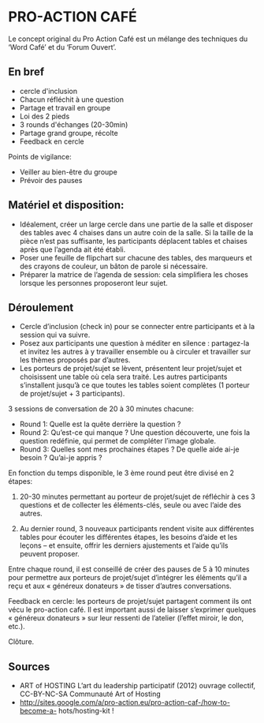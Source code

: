 # PRO-ACTION CAFÉ

Le concept original du Pro Action Café est un mélange des techniques du ‘Word Café’ et du ‘Forum Ouvert’.

## En bref

- cercle d'inclusion
- Chacun réfléchit à une question
- Partage et travail en groupe 
- Loi des 2 pieds
- 3 rounds d'échanges (20-30min)
- Partage grand groupe, récolte
- Feedback en cercle

Points de vigilance:
- Veiller au bien-être du groupe
- Prévoir des pauses


## Matériel et disposition:
- Idéalement, créer un large cercle dans une partie de la salle et disposer des tables avec 4 chaises dans un autre coin de la salle. Si la taille de la pièce n’est pas suffisante, les participants déplacent tables et chaises après que l’agenda ait été établi.
- Poser une feuille de flipchart sur chacune des tables, des marqueurs et des crayons de couleur, un bâton de parole si nécessaire.
- Préparer la matrice de l’agenda de session: cela simplifiera les choses lorsque les personnes proposeront leur sujet.

## Déroulement
- Cercle d’inclusion (check in) pour se connecter entre participants et à la session qui va suivre.
- Posez aux participants une question à méditer en silence : partagez-la et invitez les autres à y travailler ensemble ou à circuler et travailler sur les thèmes proposés par d’autres.
- Les porteurs de projet/sujet se lèvent, présentent leur projet/sujet et choisissent une table où cela sera traité. Les autres participants s’installent jusqu’à ce que toutes les tables soient complètes (1 porteur de projet/sujet + 3 participants).

3 sessions de conversation de 20 à 30 minutes chacune:

- Round 1: Quelle est la quête derrière la question ?
- Round 2: Qu’est-ce qui manque ? Une question découverte, une fois la
question redéfinie, qui permet de compléter l’image globale.
- Round 3: Quelles sont mes prochaines étapes ? De quelle aide ai-je besoin ?
Qu’ai-je appris ?

En fonction du temps disponible, le 3 ème round peut être divisé en 2 étapes:
1) 20-30 minutes permettant au porteur de projet/sujet de réfléchir à ces 3 questions et de collecter les éléments-clés, seule ou avec l’aide des autres.

2) Au dernier round, 3 nouveaux participants rendent visite aux différentes tables pour écouter les différentes étapes, les besoins d’aide et les leçons – et ensuite, offrir les derniers ajustements et l’aide qu’ils peuvent proposer.

Entre chaque round, il est conseillé de créer des pauses de 5 à 10 minutes pour permettre aux porteurs de projet/sujet d’intégrer les éléments qu’il a reçu et aux « généreux donateurs » de tisser d’autres conversations.

Feedback en cercle: les porteurs de projet/sujet partagent comment ils ont vécu le pro-action café. Il est important aussi de laisser s’exprimer quelques « généreux donateurs » sur leur ressenti de l’atelier (l’effet miroir, le don, etc.).

Clôture.



## Sources

- ART of HOSTING L’art du leadership participatif (2012) ouvrage collectif, CC-BY-NC-SA Communauté Art of Hosting
- http://sites.google.com/a/pro-action.eu/pro-action-caf-/how-to-become-a-
hots/hosting-kit !


